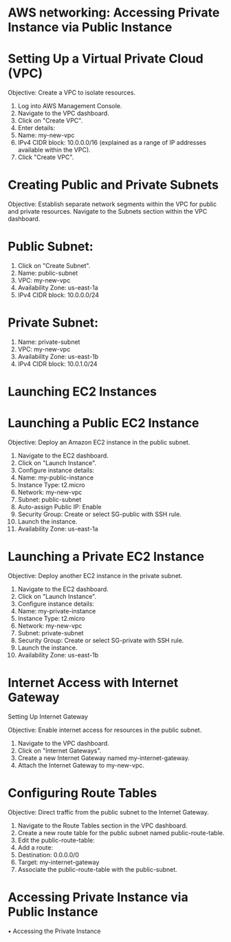 # AWS networking: Accessing Private Instance via Public Instance

 # Setting Up a Virtual Private Cloud (VPC)

Objective: Create a VPC to isolate resources.

1)  Log into AWS Management Console.
2)	Navigate to the VPC dashboard.
3)	Click on "Create VPC".
4)	Enter details:
5)	Name: my-new-vpc
6)	IPv4 CIDR block: 10.0.0.0/16 (explained as a range of IP addresses available within the VPC).
7)	Click "Create VPC".

# Creating Public and Private Subnets

Objective: Establish separate network segments within the VPC for public and private resources.
Navigate to the Subnets section within the VPC dashboard.

# Public Subnet:
1) Click on "Create Subnet".
2) Name: public-subnet
3) VPC: my-new-vpc
4) Availability Zone: us-east-1a
5) IPv4 CIDR block: 10.0.0.0/24 
 # Private Subnet:
1) Name: private-subnet
2) VPC: my-new-vpc
3) Availability Zone: us-east-1b
4) IPv4 CIDR block: 10.0.1.0/24

# Launching EC2 Instances

# Launching a Public EC2 Instance

Objective: Deploy an Amazon EC2 instance in the public subnet.

1) Navigate to the EC2 dashboard.
2) Click on "Launch Instance".
3) Configure instance details:
4) Name: my-public-instance
5) Instance Type: t2.micro
6) Network: my-new-vpc
7) Subnet: public-subnet
8) Auto-assign Public IP: Enable
9) Security Group: Create or select SG-public with SSH rule.
10) Launch the instance.
11) Availability Zone: us-east-1a



# Launching a Private EC2 Instance

Objective: Deploy another EC2 instance in the private subnet.

1) Navigate to the EC2 dashboard.
2) Click on "Launch Instance".
3) Configure instance details:
4) Name: my-private-instance
5) Instance Type: t2.micro
6) Network: my-new-vpc
7) Subnet: private-subnet
8) Security Group: Create or select SG-private with SSH rule.
9) Launch the instance.
10) Availability Zone: us-east-1b


# Internet Access with Internet Gateway

Setting Up Internet Gateway

Objective: Enable internet access for resources in the public subnet.

1) Navigate to the VPC dashboard.
2) Click on "Internet Gateways".
3) Create a new Internet Gateway named my-internet-gateway.
4) Attach the Internet Gateway to my-new-vpc.

# Configuring Route Tables

Objective: Direct traffic from the public subnet to the Internet Gateway.

1) Navigate to the Route Tables section in the VPC dashboard.
2) Create a new route table for the public subnet named public-route-table.
3) Edit the public-route-table:
4) Add a route:
5) Destination: 0.0.0.0/0
6) Target: my-internet-gateway
7) Associate the public-route-table with the public-subnet.

# Accessing Private Instance via Public Instance
•	Accessing the Private Instance



